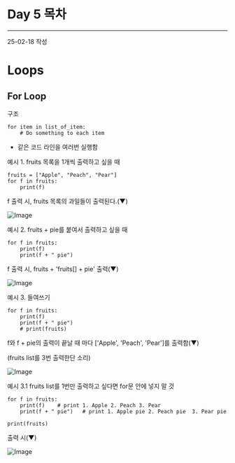 # Day 5 목차

---

25-02-18 작성

# Loops

## For Loop
구조
```
for item in list_of_item:
    # Do something to each item
```
- 같은 코드 라인을 여러번 실행함

예시 1. fruits 목록을 1개씩 출력하고 싶을 때
```
fruits = ["Apple", "Peach", "Pear"]
for f in fruits:
    print(f)
```

f 출력 시, fruits 목록의 과일들이 출력된다.(▼)

![Image](https://github.com/user-attachments/assets/3366f5a6-fffd-42d5-bcb3-2d2fcaee32e0)


예시 2. fruits + pie를 붙여서 출력하고 싶을 때
```
for f in fruits:
    print(f)
    print(f + " pie")
```
f 출력 시, fruits + 'fruits[] + pie' 출력(▼)

![Image](https://github.com/user-attachments/assets/845aedfb-7a1c-4431-84db-c750d1478b53)


예시 3. 들여쓰기
```
for f in fruits:
    print(f)
    print(f + " pie")
    # print(fruits)
```
f와 f + pie의 출력이 끝날 때 마다 ['Apple', 'Peach', 'Pear']를 출력함(▼)

(fruits list를 3번 출력한단 소리)

![Image](https://github.com/user-attachments/assets/785b810b-7653-4bd3-b89b-cb6737b31d27)


예시 3.1 fruits list를 1번만 출력하고 싶다면 for문 안에 넣지 말 것
```
for f in fruits:
    print(f)    # print 1. Apple 2. Peach 3. Pear
    print(f + " pie")   # print 1. Apple pie 2. Peach pie  3. Pear pie

print(fruits)
```
출력 시(▼)

![Image](https://github.com/user-attachments/assets/a60a1c40-3fe1-457a-b537-a104584cb8bc)